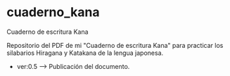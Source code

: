# cuaderno_kana
Cuaderno de escritura Kana

Repositorio del PDF de mi "Cuaderno de escritura Kana" para practicar los silabarios Hiragana y Katakana de la lengua japonesa.

- ver:0.5 --> Publicación del documento.
